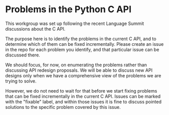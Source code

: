 # Problems in the Python C API

This workgroup was set up following the recent Language Summit discussions about the C API.

The purpose here is to identify the problems in the current C API, and to determine which of them can be fixed incrementally.
Please create an issue in the repo for each problem you identify, and that particular issue can be discussed there.

We should focus, for now, on enumerating the problems rather than discussing API redesign proposals. We will be able to discuss new API designs only when we have a comprehensive view of the problems we are trying to solve.

However, we do not need to wait for that before we start fixing problems that can be fixed incrementally in the current C API. Issues can be marked with the "fixable" label, and within those issues it is fine to discuss pointed solutions to the specific problem covered by this issue.




